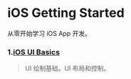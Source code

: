 # iOS Getting Started

从零开始学习 iOS App 开发。

### 1.[iOS UI Basics](https://github.com/zfanli/notes/tree/master/ios/started/1.UIBasics.md)

> UI 绘制基础。UI 布局和控制。
